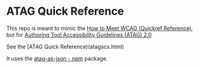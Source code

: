 # ATAG Quick Reference

This repo is meant to mimic the [How to Meet WCAG (Quickref Reference)](https://www.w3.org/WAI/WCAG21/quickref/), but for [Authoring Tool Accessibility Guidelines (ATAG) 2.0](https://www.w3.org/TR/ATAG20/)

See the [ATAG Quick Reference)(atagscs.html)

It uses the [atag-as-json - npm](https://www.npmjs.com/package/atag-as-json) package.

